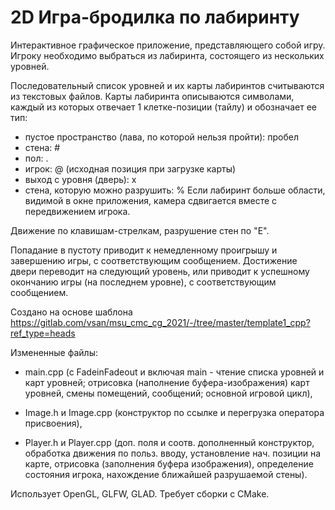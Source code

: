 # 2D Игра-бродилка по лабиринту

Интерактивное графическое приложение, представляющего собой игру. Игроку необходимо выбраться из лабиринта, состоящего из нескольких уровней.

Последовательный список уровней и их карты лабиринтов считываются из текстовых файлов. Карты лабиринта описываются символами, каждый из которых отвечает 1 клетке-позиции (тайлу) и обозначает ее тип:
- пустое пространство (лава, по которой нельзя пройти): пробел
- стена: #
- пол: .
- игрок: @ (исходная позиция при загрузке карты)
- выход с уровня (дверь): x
- стена, которую можно разрушить: %
Если лабиринт больше области, видимой в окне приложения, камера сдвигается вместе с передвижением игрока.

Движение по клавишам-стрелкам, разрушение стен по "Е".

Попадание в пустоту приводит к немедленному проигрышу и завершению игры, с соответствующим сообщением. 
Достижение двери переводит на следующий уровень, или приводит к успешному окончанию игры (на последнем уровне), с соответствующим сообщением.

Создано на основе шаблона https://gitlab.com/vsan/msu_cmc_cg_2021/-/tree/master/template1_cpp?ref_type=heads

Измененные файлы: 
- main.cpp (c FadeinFadeout и включая main - чтение списка уровней и карт уровней; отрисовка (наполнение буфера-изображения) карт уровней, смены помещений, сообщений; основной игровой цикл),

- Image.h и Image.cpp (конструктор по ссылке и перегрузка оператора присвоения),

- Player.h и Player.cpp (доп. поля и соотв. дополненный конструктор, обработка движения по польз. вводу, установление нач. позиции на карте, отрисовка (заполнения буфера изображения), определение состояния игрока, нахождение ближайшей разрушаемой стены).

Использует OpenGL, GLFW, GLAD. Требует сборки с CMake.
